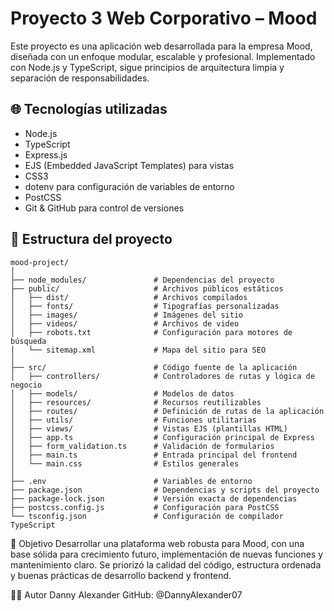 # Proyecto 3 Web Corporativo – Mood

Este proyecto es una aplicación web desarrollada para la empresa Mood, diseñada con un enfoque modular, escalable y profesional. Implementado con Node.js y TypeScript, 
sigue principios de arquitectura limpia y separación de responsabilidades.

## 🌐 Tecnologías utilizadas

- Node.js
- TypeScript
- Express.js
- EJS (Embedded JavaScript Templates) para vistas
- CSS3
- dotenv para configuración de variables de entorno
- PostCSS
- Git & GitHub para control de versiones

## 🧩 Estructura del proyecto
```plaintext
mood-project/
│
├── node_modules/               # Dependencias del proyecto
├── public/                     # Archivos públicos estáticos
│   ├── dist/                   # Archivos compilados
│   ├── fonts/                  # Tipografías personalizadas
│   ├── images/                 # Imágenes del sitio
│   ├── videos/                 # Archivos de video
│   ├── robots.txt              # Configuración para motores de búsqueda
│   └── sitemap.xml             # Mapa del sitio para SEO
│
├── src/                        # Código fuente de la aplicación
│   ├── controllers/            # Controladores de rutas y lógica de negocio
│   ├── models/                 # Modelos de datos
│   ├── resources/              # Recursos reutilizables
│   ├── routes/                 # Definición de rutas de la aplicación
│   ├── utils/                  # Funciones utilitarias
│   ├── views/                  # Vistas EJS (plantillas HTML)
│   ├── app.ts                  # Configuración principal de Express
│   ├── form_validation.ts      # Validación de formularios
│   ├── main.ts                 # Entrada principal del frontend
│   └── main.css                # Estilos generales
│
├── .env                        # Variables de entorno
├── package.json                # Dependencias y scripts del proyecto
├── package-lock.json           # Versión exacta de dependencias
├── postcss.config.js           # Configuración para PostCSS
└── tsconfig.json               # Configuración de compilador TypeScript
```
📌 Objetivo
Desarrollar una plataforma web robusta para Mood, con una base sólida para crecimiento futuro, implementación de nuevas funciones y mantenimiento claro. Se priorizó la calidad del código, 
estructura ordenada y buenas prácticas de desarrollo backend y frontend.

👨‍💻 Autor
Danny Alexander
GitHub: @DannyAlexander07

